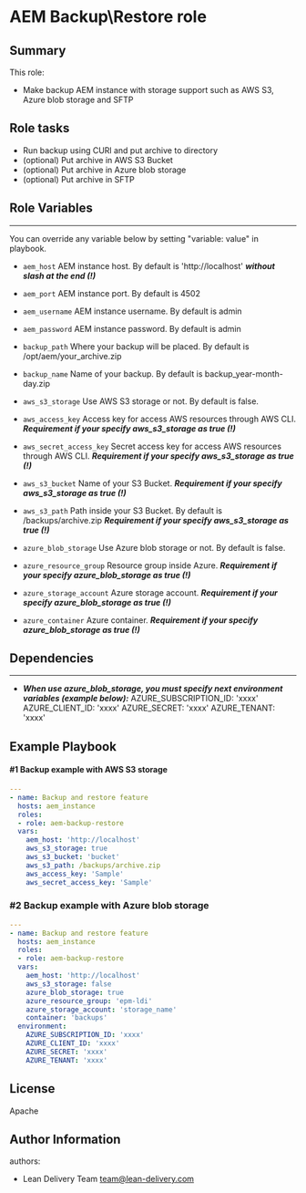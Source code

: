 AEM Backup\Restore role
=========


## Summary


This role:
  - Make backup AEM instance with storage support such as AWS S3, Azure blob storage and SFTP




Role tasks
------------


- Run backup using CURl and put archive to directory
- (optional) Put archive in AWS S3 Bucket
- (optional) Put archive in Azure blob storage
- (optional) Put archive in SFTP


## Role Variables
--------------


You can override any variable below by setting "variable: value" in playbook.


- `aem_host`
AEM instance host. By default is 'http://localhost' ***without slash at the end (!)***
- `aem_port`
AEM instance port. By default is 4502
- `aem_username`
AEM instance username. By default is admin
- `aem_password`
AEM instance password. By default is admin
- `backup_path`
Where your backup will be placed. By default is /opt/aem/your_archive.zip
- `backup_name`
Name of your backup. By default is backup_year-month-day.zip

- `aws_s3_storage`
Use AWS S3 storage or not. By default is false.
- `aws_access_key`
Access key for access AWS resources through AWS CLI. ***Requirement if your specify aws_s3_storage as true (!)***
- `aws_secret_access_key`
Secret access key for access AWS resources through AWS CLI. ***Requirement if your specify aws_s3_storage as true (!)***
- `aws_s3_bucket`
Name of your S3 Bucket. ***Requirement if your specify aws_s3_storage as true (!)***
- `aws_s3_path`
Path inside your S3 Bucket. By default is /backups/archive.zip ***Requirement if your specify aws_s3_storage as true (!)***

- `azure_blob_storage`
Use Azure blob storage or not. By default is false.
- `azure_resource_group`
Resource group inside Azure. ***Requirement if your specify azure_blob_storage as true (!)***
- `azure_storage_account`
Azure storage account. ***Requirement if your specify azure_blob_storage as true (!)***
- `azure_container`
Azure container. ***Requirement if your specify azure_blob_storage as true (!)***

## Dependencies
------------


- ***When use azure_blob_storage, you must specify next environment variables (example below):***
    AZURE_SUBSCRIPTION_ID: 'xxxx'
    AZURE_CLIENT_ID: 'xxxx'
    AZURE_SECRET: 'xxxx'
    AZURE_TENANT: 'xxxx'


Example Playbook
----------------


#### #1 Backup example with AWS S3 storage
```yml
---
- name: Backup and restore feature
  hosts: aem_instance
  roles:
  - role: aem-backup-restore
  vars:
    aem_host: 'http://localhost'
    aws_s3_storage: true
    aws_s3_bucket: 'bucket'
    aws_s3_path: /backups/archive.zip
    aws_access_key: 'Sample'
    aws_secret_access_key: 'Sample'
```

### #2 Backup example with Azure blob storage
```yml
---
- name: Backup and restore feature
  hosts: aem_instance
  roles:
  - role: aem-backup-restore
  vars:
    aem_host: 'http://localhost'
    aws_s3_storage: false
    azure_blob_storage: true
    azure_resource_group: 'epm-ldi'
    azure_storage_account: 'storage_name'
    container: 'backups'
  environment:
    AZURE_SUBSCRIPTION_ID: 'xxxx'
    AZURE_CLIENT_ID: 'xxxx'
    AZURE_SECRET: 'xxxx'
    AZURE_TENANT: 'xxxx'
```

License
-------
Apache


Author Information
------------------


authors:
  - Lean Delivery Team <team@lean-delivery.com>